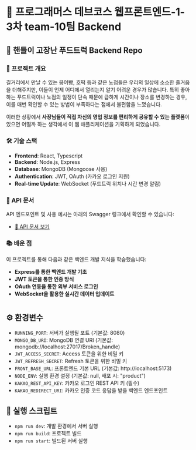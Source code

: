 # 🚌 프로그래머스 데브코스 웹프론트엔드-1-3차 team-10팀 Backend
## 🔧 핸들이 고장난 푸드트럭 Backend Repo

### 📌 프로젝트 개요
길거리에서 만날 수 있는 붕어빵, 호떡 등과 같은 노점들은 우리의 일상에 소소한 즐거움을 더해주지만, 이들이 언제 어디에서 열리는지 알기 어려운 경우가 많습니다. 특히 좋아하는 푸드트럭이나 노점의 일정이 단속 때문에 급하게 시간이나 장소를 변경하는 경우, 이를 매번 확인할 수 있는 방법이 부족하다는 점에서 불편함을 느꼈습니다.

이러한 상황에서 **사장님들이 직접 자신의 영업 정보를 편리하게 공유할 수 있는 플랫폼**이 있으면 어떨까 하는 생각에서 이 웹 애플리케이션을 기획하게 되었습니다.

### 🛠️ 기술 스택
- **Frontend**: React, Typescript
- **Backend**: Node.js, Express
- **Database**: MongoDB (Mongoose 사용)
- **Authentication**: JWT, OAuth (카카오 로그인 지원)
- **Real-time Update**: WebSocket (푸드트럭 위치나 시간 변경 알림)

### 📄 API 문서
API 엔드포인트 및 사용 예시는 아래의 Swagger 링크에서 확인할 수 있습니다:
- [📑 API 문서 보기](https://port-0-nfe1-1-3-broken-handle-truck-be-m2sh5v6z733a6e47.sel4.cloudtype.app/api-docs/)

### 📚 배운 점
이 프로젝트를 통해 다음과 같은 백엔드 개발 지식을 학습했습니다:
- **Express를 통한 백엔드 개발 기초**
- **JWT 토큰을 통한 인증 방식**
- **OAuth 연동을 통한 외부 서비스 로그인**
- **WebSocket을 활용한 실시간 데이터 업데이트**

#

## ⚙️ 환경변수

- `RUNNING_PORT`: 서버가 실행될 포트 (기본값: 8080)
- `MONGO_DB_URI`: MongoDB 연결 URI (기본값: mongodb://localhost:27017/Broken_handle)
- `JWT_ACCESS_SECRET`: Access 토큰을 위한 비밀 키
- `JWT_REFRESH_SECRET`: Refresh 토큰을 위한 비밀 키
- `FRONT_BASE_URL`: 프론트엔드 기본 URL (기본값: http://localhost:5173)
- `NODE_ENV`: 실행 환경 설정 (기본값: null, 배포 시: "product")
- `KAKAO_REST_API_KEY`: 카카오 로그인 REST API 키 (필수)
- `KAKAO_REDIRECT_URI`: 카카오 인증 코드 응답을 받을 백엔드 엔드포인트

## 🚀 실행 스크립트

- `npm run dev`: 개발 환경에서 서버 실행
- `npm run build`: 프로젝트 빌드
- `npm run start`: 빌드된 서버 실행

